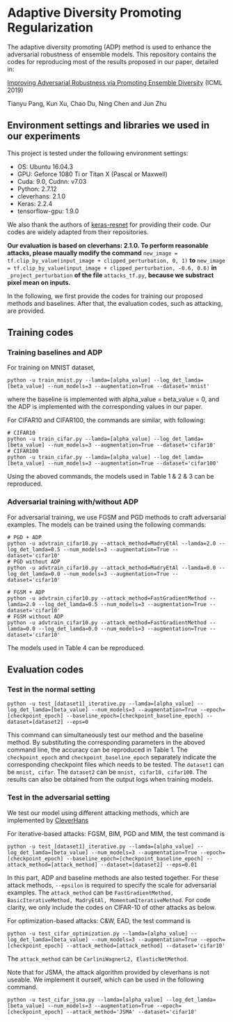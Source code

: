 # Adaptive Diversity Promoting Regularization

The adaptive diversity promoting (ADP) method is used to enhance the adversarial robustness of ensemble models. This repository contains the codes for reproducing most of the results proposed in our paper, detailed in:

[Improving Adversarial Robustness via Promoting Ensemble Diversity](https://arxiv.org/pdf/1901.08846.pdf) (ICML 2019)

Tianyu Pang, Kun Xu, Chao Du, Ning Chen and Jun Zhu

## Environment settings and libraries we used in our experiments

This project is tested under the following environment settings:
- OS: Ubuntu 16.04.3
- GPU: Geforce 1080 Ti or Titan X (Pascal or Maxwell)
- Cuda: 9.0, Cudnn: v7.03
- Python: 2.7.12
- cleverhans: 2.1.0
- Keras: 2.2.4
- tensorflow-gpu: 1.9.0

We also thank the authors of [keras-resnet](https://github.com/raghakot/keras-resnet) for providing their code. Our codes are widely adapted from their repositories.

**Our evaluation is based on cleverhans: 2.1.0. To perform reasonable attacks, please maually modify the command** ```new_image = tf.clip_by_value(input_image + clipped_perturbation, 0, 1)``` **to** ```new_image = tf.clip_by_value(input_image + clipped_perturbation, -0.6, 0.6)``` **in** ```_project_perturbation``` **of the file** ```attacks_tf.py```, **because we substract pixel mean on inputs.**


In the following, we first provide the codes for training our proposed methods and baselines. After that, the evaluation codes, such as attacking, are provided.

## Training codes

### Training baselines and ADP

For training on MNIST dataset, 
```shell
python -u train_mnist.py --lamda=[alpha_value] --log_det_lamda=[beta_value] --num_models=3 --augmentation=True --dataset='mnist'
```
where the baseline is implemented with alpha_value = beta_value = 0, and the ADP is implemented with the corresponding values in our paper.

For CIFAR10 and CIFAR100, the commands are similar, with following:
```shell
# CIFAR10
python -u train_cifar.py --lamda=[alpha_value] --log_det_lamda=[beta_value] --num_models=3 --augmentation=True --dataset='cifar10'
# CIFAR100
python -u train_cifar.py --lamda=[alpha_value] --log_det_lamda=[beta_value] --num_models=3 --augmentation=True --dataset='cifar100'
```

Using the aboved commands, the models used in Table 1 & 2 & 3 can be reproduced.

### Adversarial training with/without ADP
For adversarial training, we use FGSM and PGD methods to craft adversarial examples.
The models can be trained using the following commands:

```shell
# PGD + ADP
python -u advtrain_cifar10.py --attack_method=MadryEtAl --lamda=2.0 --log_det_lamda=0.5 --num_models=3 --augmentation=True --dataset='cifar10'
# PGD without ADP
python -u advtrain_cifar10.py --attack_method=MadryEtAl --lamda=0.0 --log_det_lamda=0.0 --num_models=3 --augmentation=True --dataset='cifar10' 

# FGSM + ADP
python -u advtrain_cifar10.py --attack_method=FastGradientMethod --lamda=2.0 --log_det_lamda=0.5 --num_models=3 --augmentation=True --dataset='cifar10'
# FGSM without ADP
python -u advtrain_cifar10.py --attack_method=FastGradientMethod --lamda=0.0 --log_det_lamda=0.0 --num_models=3 --augmentation=True --dataset='cifar10'
```

The models used in Table 4 can be reproduced.


## Evaluation codes

### Test in the normal setting
```shell
python -u test_[dataset1]_iterative.py --lamda=[alpha_value] --log_det_lamda=[beta_value] --num_models=3 --augmentation=True --epoch=[checkpoint_epoch] --baseline_epoch=[checkpoint_baseline_epoch] --dataset=[dataset2] --eps=0
```
This command can simultaneously test our method and the baseline method. By substituting the corresponding parameters in the aboved command line, the accuracy can be reproduced in Table 1. The ```checkpoint_epoch``` and ```checkpoint_baseline_epoch``` separately indicate the corresponding checkpoint files which needs to be tested. The ```dataset1``` can be ```mnist, cifar```. The ```dataset2``` can be ```mnist, cifar10, cifar100```. The results can also be obtained from the output logs when training models.

### Test in the adversarial setting
We test our model using different attacking methods, which are implemented by [CleverHans](https://github.com/tensorflow/cleverhans)

For iterative-based attacks: FGSM, BIM, PGD and MIM, the test command is
```shell
python -u test_[dataset1]_iterative.py --lamda=[alpha_value] --log_det_lamda=[beta_value] --num_models=3 --augmentation=True --epoch=[checkpoint_epoch] --baseline_epoch=[checkpoint_baseline_epoch] --attack_method=[attack_method] --dataset=[dataset2] --eps=0.01
```
In this part, ADP and baseline methods are also tested together. For these attack methods, ```--epsilon``` is required to specify the scale for adversarial examples. The ```attack_method``` can be ```FastGradientMethod, BasicIterativeMethod, MadryEtAl, MomentumIterativeMethod```. For code clarity, we only include the codes on CIFAR-10 of other attacks as below.

For optimization-based attacks: C&W, EAD, the test command is
```shell
python -u test_cifar_optimization.py --lamda=[alpha_value] --log_det_lamda=[beta_value] --num_models=3 --augmentation=True --epoch=[checkpoint_epoch] --attack_method=[attack_method] --dataset='cifar10'
```
The ```attack_method``` can be ```CarliniWagnerL2, ElasticNetMethod```.

Note that for JSMA, the attack algorithm provided by cleverhans is not useable. We implement it ourself, which can be used in the following command.
```shell
python -u test_cifar_jsma.py --lamda=[alpha_value] --log_det_lamda=[beta_value] --num_models=3 --augmentation=True --epoch=[checkpoint_epoch] --attack_method='JSMA' --dataset='cifar10'
```
